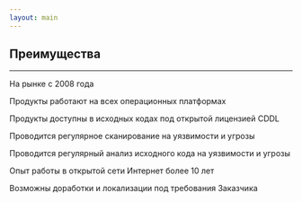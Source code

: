 ```yaml
---
layout: main
---
```


<section class="page-section">
    <div class="container px-4 px-lg-5 py-5">
        <div class="row justify-content-center">
            <div class="col text-center"><h2 class="text-center mt-0">Преимущества</h2></div>
        </div>
        <hr class="divider" />
        <div class="row gx-4 gx-lg-5 justify-content-center">
            <div class="col-lg-3 col-md-6 text-center">
                <div class="mt-5">
                    <div class="mb-2"><i class="bi-hourglass-split fs-1 text-primary"></i></div>
                    <p class="text-muted mb-0">На рынке с 2008 года</p>
                </div>
            </div>
            <div class="col-lg-3 col-md-6 text-center">
                <div class="mt-5">
                    <div class="mb-2"><i class="bi-cpu fs-1 text-primary"></i></div>
                    <p class="text-muted mb-0">Продукты работают на всех операционных платформах</p>
                </div>
            </div>
            <div class="col-lg-3 col-md-6 text-center">
                <div class="mt-5">
                    <div class="mb-2"><i class="bi-github fs-1 text-primary"></i></div>
                    <p class="text-muted mb-0">Продукты доступны в исходных кодах под открытой лицензией CDDL</p>
                </div>
            </div>
            <div class="col-lg-3 col-md-6 text-center">
                <div class="mt-5">
                    <div class="mb-2"><i class="bi-shield-check fs-1 text-primary"></i></div>
                    <p class="text-muted mb-0">Проводится регулярное сканирование на уязвимости и угрозы</p>
                </div>
            </div>
            <div class="col-lg-3 col-md-6 text-center">
                <div class="mt-5">
                    <div class="mb-2"><i class="bi-shield-check fs-1 text-primary"></i></div>
                    <p class="text-muted mb-0">Проводится регулярный анализ исходного кода на уязвимости и угрозы</p>
                </div>
            </div>
            <div class="col-lg-3 col-md-6 text-center">
                <div class="mt-5">
                    <div class="mb-2"><i class="bi-globe fs-1 text-primary"></i></div>
                    <p class="text-muted mb-0">Опыт работы в открытой сети Интернет более 10 лет</p>
                </div>
            </div>
            <div class="col-lg-3 col-md-6 text-center">
                <div class="mt-5">
                    <div class="mb-2"><i class="bi-file-earmark-richtext fs-1 text-primary"></i></div>
                    <p class="text-muted mb-0">Возможны доработки и локализации под требования Заказчика</p>
                </div>
            </div>
        </div>
    </div>
</section>